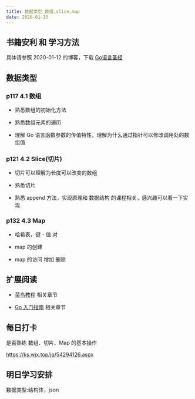 ```yaml
---
title: 数据类型_数组,slice,map
date: 2020-01-15
---
```


## 书籍安利 和 学习方法

具体请参照 2020-01-12 的博客，下载 [Go语言圣经](https://pan.baidu.com/s/18JAhJv5V9IRKL3a8OTlXsw)

## 数据类型

### p117 4.1 数组

- 熟悉数组的初始化方法

- 熟悉数组元素的遍历

- 理解 Go 语言函数参数的传值特性，理解为什么通过指针可以修改调用处的数组值

### p121 4.2 Slice(切片)

- 切片可以理解为长度可以改变的数组

- 熟悉切片

- 熟悉 append 方法，实现原理和 数据结构 的课程相关，感兴趣可以看一下实现

### p132 4.3 Map

- 哈希表，键 - 值 对

- map 的创建

- map 的访问 增加 删除

## 扩展阅读

- [菜鸟教程](https://www.runoob.com/go/go-arrays.html) 相关章节

- [Go 入门指南](https://learnku.com/docs/the-way-to-go/declarations-and-initialization/3612) 相关章节

## 每日打卡

是否熟练 数组、切片、Map 的基本操作

<https://ks.wjx.top/jq/54294126.aspx>

## 明日学习安排

数据类型:结构体，json
